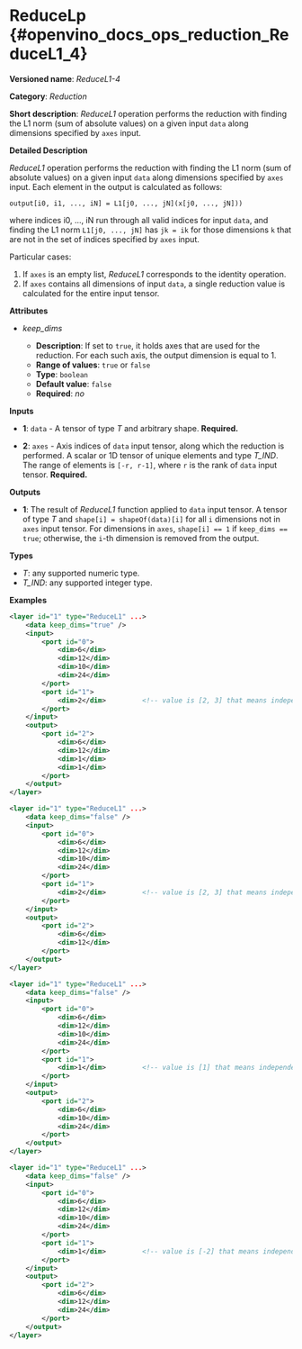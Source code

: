 # ReduceLp {#openvino_docs_ops_reduction_ReduceL1_4}

**Versioned name**: *ReduceL1-4*

**Category**: *Reduction*

**Short description**: *ReduceL1* operation performs the reduction with finding the L1 norm (sum of absolute values) on a given input `data` along dimensions specified by `axes` input.

**Detailed Description**

*ReduceL1* operation performs the reduction with finding the L1 norm (sum of absolute values) on a given input `data` along dimensions specified by `axes` input.
Each element in the output is calculated as follows:

   `output[i0, i1, ..., iN] = L1[j0, ..., jN](x[j0, ..., jN]))`

where indices i0, ..., iN run through all valid indices for input `data`, and finding the L1 norm `L1[j0, ..., jN]` has `jk = ik` for those dimensions `k` that are not in the set of indices specified by `axes` input.

Particular cases:

1. If `axes` is an empty list, *ReduceL1* corresponds to the identity operation.
2. If `axes` contains all dimensions of input `data`, a single reduction value is calculated for the entire input tensor.

**Attributes**

* *keep_dims*

  * **Description**: If set to `true`, it holds axes that are used for the reduction. For each such axis, the output dimension is equal to 1.
  * **Range of values**: `true` or `false`
  * **Type**: `boolean`
  * **Default value**: `false`
  * **Required**: *no*

**Inputs**

* **1**: `data` - A tensor of type *T* and arbitrary shape. **Required.**

* **2**: `axes` - Axis indices of `data` input tensor, along which the reduction is performed. A scalar or 1D tensor of unique elements and type *T_IND*. The range of elements is `[-r, r-1]`, where `r` is the rank of `data` input tensor. **Required.**

**Outputs**

* **1**: The result of *ReduceL1* function applied to `data` input tensor. A tensor of type *T* and `shape[i] = shapeOf(data)[i]` for all `i` dimensions not in `axes` input tensor. For dimensions in `axes`, `shape[i] == 1` if `keep_dims == true`; otherwise, the `i`-th dimension is removed from the output.

**Types**

* *T*: any supported numeric type.
* *T_IND*: any supported integer type.

**Examples**

```xml
<layer id="1" type="ReduceL1" ...>
    <data keep_dims="true" />
    <input>
        <port id="0">
            <dim>6</dim>
            <dim>12</dim>
            <dim>10</dim>
            <dim>24</dim>
        </port>
        <port id="1">
            <dim>2</dim>         <!-- value is [2, 3] that means independent reduction in each channel and batch -->
        </port>
    </input>
    <output>
        <port id="2">
            <dim>6</dim>
            <dim>12</dim>
            <dim>1</dim>
            <dim>1</dim>
        </port>
    </output>
</layer>
```

```xml
<layer id="1" type="ReduceL1" ...>
    <data keep_dims="false" />
    <input>
        <port id="0">
            <dim>6</dim>
            <dim>12</dim>
            <dim>10</dim>
            <dim>24</dim>
        </port>
        <port id="1">
            <dim>2</dim>         <!-- value is [2, 3] that means independent reduction in each channel and batch -->
        </port>
    </input>
    <output>
        <port id="2">
            <dim>6</dim>
            <dim>12</dim>
        </port>
    </output>
</layer>
```

```xml
<layer id="1" type="ReduceL1" ...>
    <data keep_dims="false" />
    <input>
        <port id="0">
            <dim>6</dim>
            <dim>12</dim>
            <dim>10</dim>
            <dim>24</dim>
        </port>
        <port id="1">
            <dim>1</dim>         <!-- value is [1] that means independent reduction in each channel and spatial dimensions -->
        </port>
    </input>
    <output>
        <port id="2">
            <dim>6</dim>
            <dim>10</dim>
            <dim>24</dim>
        </port>
    </output>
</layer>
```

```xml
<layer id="1" type="ReduceL1" ...>
    <data keep_dims="false" />
    <input>
        <port id="0">
            <dim>6</dim>
            <dim>12</dim>
            <dim>10</dim>
            <dim>24</dim>
        </port>
        <port id="1">
            <dim>1</dim>         <!-- value is [-2] that means independent reduction in each channel, batch and second spatial dimension -->
        </port>
    </input>
    <output>
        <port id="2">
            <dim>6</dim>
            <dim>12</dim>
            <dim>24</dim>
        </port>
    </output>
</layer>
```
